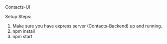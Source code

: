 Contacts-UI

Setup Steps:

1) Make sure you have express server (Contacts-Backend) up and running.
2) npm install
3) npm start